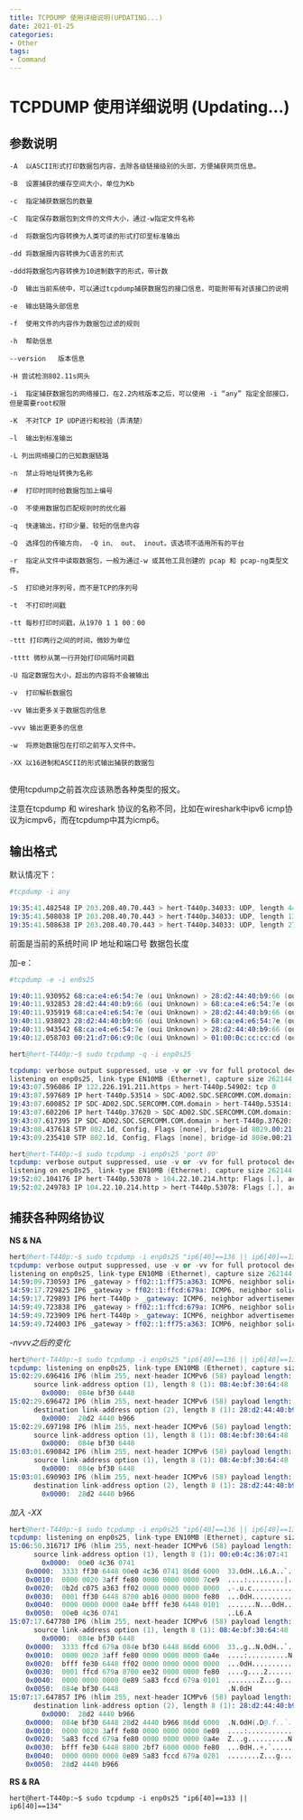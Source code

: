 ```yaml
---
title: TCPDUMP 使用详细说明(UPDATING...)
date: 2021-01-25
categories:
- Other
tags:
- Command
---
```



# TCPDUMP 使用详细说明 (Updating...)


## 参数说明

    -A  以ASCII形式打印数据包内容，去除各级链接级别的头部，方便捕获网页信息。
    
    -B  设置捕获的缓存空间大小，单位为Kb
    
    -c  指定捕获数据包的数量 

    -C  指定保存数据包到文件的文件大小，通过-w指定文件名称

    -d  将数据包内容转换为人类可读的形式打印至标准输出

    -dd 将数据报内容转换为C语言的形式

    -ddd将数据包内容转换为10进制数字的形式，带计数

    -D  输出当前系统中，可以通过tcpdump捕获数据包的接口信息，可能附带有对该接口的说明

    -e  输出链路头部信息

    -f  使用文件的内容作为数据包过滤的规则

    -h  帮助信息

    --version   版本信息
    
    -H 尝试检测802.11s网头

    -i  指定捕获数据包的网络接口，在2.2内核版本之后，可以使用 -i “any” 指定全部接口，但是需要root权限

    -K  不对TCP IP UDP进行和校验（弄清楚）

    -l  输出到标准输出

    -L 列出网络接口的已知数据链路

    -n  禁止将地址转换为名称

    -#  打印时同时给数据包加上编号

    -O  不使用数据包匹配规则时的优化器

    -q  快速输出，打印少量、较短的信息内容

    -Q  选择包的传输方向， -Q in、 out、 inout。该选项不适用所有的平台

    -r  指定从文件中读取数据包，一般为通过-w 或其他工具创建的 pcap 和 pcap-ng类型文件。

    -S  打印绝对序列号，而不是TCP的序列号

    -t  不打印时间戳

    -tt 每秒打印时间戳，从1970 1 1 00：00

    -ttt 打印两行之间的时间，微妙为单位

    -tttt 微秒从第一行开始打印间隔时间戳

    -U 指定数据包大小，超出的内容将不会被输出

    -v  打印解析数据包

    -vv 输出更多关于数据包的信息

    -vvv 输出更更多的信息

    -w  将原始数据包在打印之前写入文件中。

    -XX 以16进制和ASCII的形式输出捕获的数据包   


## 

使用tcpdump之前首次应该熟悉各种类型的报文。

注意在tcpdump 和 wireshark 协议的名称不同，比如在wireshark中ipv6 icmp协议为icmpv6，而在tcpdump中其为icmp6。


## 输出格式

默认情况下：
```s
#tcpdump -i any 

19:35:41.482548 IP 203.208.40.70.443 > hert-T440p.34033: UDP, length 44
19:35:41.508038 IP 203.208.40.70.443 > hert-T440p.34033: UDP, length 1350
19:35:41.508638 IP 203.208.40.70.443 > hert-T440p.34033: UDP, length 27
```
前面是当前的系统时间
IP
地址和端口号
数据包长度


加-e：
```s
#tcpdump -e -i en0s25

19:40:11.930952 68:ca:e4:e6:54:7e (oui Unknown) > 28:d2:44:40:b9:66 (oui Unknown), ethertype IPv4 (0x0800), length 88: SDC-AD02.SDC.SERCOMM.COM.domain > hert-T440p.55314: 46953 NXDomain 0/0/0 (46)
19:40:11.932853 28:d2:44:40:b9:66 (oui Unknown) > 68:ca:e4:e6:54:7e (oui Unknown), ethertype IPv4 (0x0800), length 87: hert-T440p.38396 > SDC-AD02.SDC.SERCOMM.COM.domain: 55160+ PTR? 206.142.21.172.in-addr.arpa. (45)
19:40:11.935919 68:ca:e4:e6:54:7e (oui Unknown) > 28:d2:44:40:b9:66 (oui Unknown), ethertype IPv4 (0x0800), length 87: SDC-AD02.SDC.SERCOMM.COM.domain > hert-T440p.38396: 55160 NXDomain 0/0/0 (45)
19:40:11.938023 28:d2:44:40:b9:66 (oui Unknown) > 68:ca:e4:e6:54:7e (oui Unknown), ethertype IPv4 (0x0800), length 86: hert-T440p.35926 > SDC-AD02.SDC.SERCOMM.COM.domain: 48192+ PTR? 21.142.21.172.in-addr.arpa. (44)
19:40:11.943542 68:ca:e4:e6:54:7e (oui Unknown) > 28:d2:44:40:b9:66 (oui Unknown), ethertype IPv4 (0x0800), length 86: SDC-AD02.SDC.SERCOMM.COM.domain > hert-T440p.35926: 48192 NXDomain 0/0/0 (44)
19:40:12.058703 00:21:d7:06:c9:0c (oui Unknown) > 01:00:0c:cc:cc:cd (oui Unknown), ethertype 802.1Q (0x8100), length 68: vlan 41, p 7, LLC, dsap SNAP (0xaa) Individual, ssap SNAP (0xaa) Command, ctrl 0x03: oui Cisco (0x00000c), pid PVST (0x010b), length 42: STP 802.1d, Config, Flags [none], bridge-id 8029.00:21:d7:06:c9:00.800c, length 42

```

```s
hert@hert-T440p:~$ sudo tcpdump -q -i enp0s25

tcpdump: verbose output suppressed, use -v or -vv for full protocol decode
listening on enp0s25, link-type EN10MB (Ethernet), capture size 262144 bytes
19:43:07.596086 IP 122.226.191.211.https > hert-T440p.54902: tcp 0
19:43:07.597689 IP hert-T440p.53514 > SDC-AD02.SDC.SERCOMM.COM.domain: UDP, length 44
19:43:07.600852 IP SDC-AD02.SDC.SERCOMM.COM.domain > hert-T440p.53514: UDP, length 44
19:43:07.602206 IP hert-T440p.37620 > SDC-AD02.SDC.SERCOMM.COM.domain: UDP, length 46
19:43:07.617395 IP SDC-AD02.SDC.SERCOMM.COM.domain > hert-T440p.37620: UDP, length 46
19:43:08.437618 STP 802.1d, Config, Flags [none], bridge-id 8029.00:21:d7:06:c9:00.800c, length 42
19:43:09.235410 STP 802.1d, Config, Flags [none], bridge-id 808e.00:21:d7:06:c9:00.800c, length 42
```

```s
hert@hert-T440p:~$ sudo tcpdump -i enp0s25 'port 80'
tcpdump: verbose output suppressed, use -v or -vv for full protocol decode
listening on enp0s25, link-type EN10MB (Ethernet), capture size 262144 bytes
19:52:02.104176 IP hert-T440p.53078 > 104.22.10.214.http: Flags [.], ack 2111015245, win 501, length 0
19:52:02.249783 IP 104.22.10.214.http > hert-T440p.53078: Flags [.], ack 1, win 66, length 0
```

## 捕获各种网络协议

**NS & NA**
```s
hert@hert-T440p:~$ sudo tcpdump -i enp0s25 "ip6[40]==136 || ip6[40]==135"
tcpdump: verbose output suppressed, use -v or -vv for full protocol decode
listening on enp0s25, link-type EN10MB (Ethernet), capture size 262144 bytes
14:59:09.730593 IP6 _gateway > ff02::1:ff75:a363: ICMP6, neighbor solicitation, who has fe80::7ce9:b2d:c075:a363, length 32
14:59:17.729825 IP6 _gateway > ff02::1:ffcd:679a: ICMP6, neighbor solicitation, who has hert-T440p, length 32
14:59:17.729893 IP6 hert-T440p > _gateway: ICMP6, neighbor advertisement, tgt is hert-T440p, length 32
14:59:49.723838 IP6 _gateway > ff02::1:ffcd:679a: ICMP6, neighbor solicitation, who has hert-T440p, length 32
14:59:49.723909 IP6 hert-T440p > _gateway: ICMP6, neighbor advertisement, tgt is hert-T440p, length 32
14:59:49.724003 IP6 _gateway > ff02::1:ff75:a363: ICMP6, neighbor solicitation, who has fe80::7ce9:b2d:c075:a363, length 32
```

_-nvvv之后的变化_

```s
hert@hert-T440p:~$ sudo tcpdump -i enp0s25 "ip6[40]==136 || ip6[40]==135" -nvvv
tcpdump: listening on enp0s25, link-type EN10MB (Ethernet), capture size 262144 bytes
15:02:29.696416 IP6 (hlim 255, next-header ICMPv6 (58) payload length: 32) fe80::a4e:bfff:fe30:6448 > ff02::1:ffcd:679a: [icmp6 sum ok] ICMP6, neighbor solicitation, length 32, who has fe80::e89:5a83:fccd:679a
	  source link-address option (1), length 8 (1): 08:4e:bf:30:64:48
	    0x0000:  084e bf30 6448
15:02:29.696472 IP6 (hlim 255, next-header ICMPv6 (58) payload length: 32) fe80::e89:5a83:fccd:679a > fe80::a4e:bfff:fe30:6448: [icmp6 sum ok] ICMP6, neighbor advertisement, length 32, tgt is fe80::e89:5a83:fccd:679a, Flags [solicited, override]
	  destination link-address option (2), length 8 (1): 28:d2:44:40:b9:66
	    0x0000:  28d2 4440 b966
15:02:29.697198 IP6 (hlim 255, next-header ICMPv6 (58) payload length: 32) fe80::a4e:bfff:fe30:6448 > ff02::1:ff75:a363: [icmp6 sum ok] ICMP6, neighbor solicitation, length 32, who has fe80::7ce9:b2d:c075:a363
	  source link-address option (1), length 8 (1): 08:4e:bf:30:64:48
	    0x0000:  084e bf30 6448
15:03:01.690842 IP6 (hlim 255, next-header ICMPv6 (58) payload length: 32) fe80::a4e:bfff:fe30:6448 > ff02::1:ffcd:679a: [icmp6 sum ok] ICMP6, neighbor solicitation, length 32, who has fe80::e89:5a83:fccd:679a
	  source link-address option (1), length 8 (1): 08:4e:bf:30:64:48
	    0x0000:  084e bf30 6448
15:03:01.690903 IP6 (hlim 255, next-header ICMPv6 (58) payload length: 32) fe80::e89:5a83:fccd:679a > fe80::a4e:bfff:fe30:6448: [icmp6 sum ok] ICMP6, neighbor advertisement, length 32, tgt is fe80::e89:5a83:fccd:679a, Flags [solicited, override]
	  destination link-address option (2), length 8 (1): 28:d2:44:40:b9:66
	    0x0000:  28d2 4440 b966
```

_加入 -XX_ 

```s
hert@hert-T440p:~$ sudo tcpdump -i enp0s25 "ip6[40]==136 || ip6[40]==135" -XX -nvvv
tcpdump: listening on enp0s25, link-type EN10MB (Ethernet), capture size 262144 bytes
15:06:50.316717 IP6 (hlim 255, next-header ICMPv6 (58) payload length: 32) fe80::7ce9:b2d:c075:a363 > ff02::1:ff30:6448: [icmp6 sum ok] ICMP6, neighbor solicitation, length 32, who has fe80::a4e:bfff:fe30:6448
	  source link-address option (1), length 8 (1): 00:e0:4c:36:07:41
	    0x0000:  00e0 4c36 0741
	0x0000:  3333 ff30 6448 00e0 4c36 0741 86dd 6000  33.0dH..L6.A..`.
	0x0010:  0000 0020 3aff fe80 0000 0000 0000 7ce9  ....:.........|.
	0x0020:  0b2d c075 a363 ff02 0000 0000 0000 0000  .-.u.c..........
	0x0030:  0001 ff30 6448 8700 ab16 0000 0000 fe80  ...0dH..........
	0x0040:  0000 0000 0000 0a4e bfff fe30 6448 0101  .......N...0dH..
	0x0050:  00e0 4c36 0741                           ..L6.A
15:07:17.647780 IP6 (hlim 255, next-header ICMPv6 (58) payload length: 32) fe80::a4e:bfff:fe30:6448 > ff02::1:ffcd:679a: [icmp6 sum ok] ICMP6, neighbor solicitation, length 32, who has fe80::e89:5a83:fccd:679a
	  source link-address option (1), length 8 (1): 08:4e:bf:30:64:48
	    0x0000:  084e bf30 6448
	0x0000:  3333 ffcd 679a 084e bf30 6448 86dd 6000  33..g..N.0dH..`.
	0x0010:  0000 0020 3aff fe80 0000 0000 0000 0a4e  ....:..........N
	0x0020:  bfff fe30 6448 ff02 0000 0000 0000 0000  ...0dH..........
	0x0030:  0001 ffcd 679a 8700 ee32 0000 0000 fe80  ....g....2......
	0x0040:  0000 0000 0000 0e89 5a83 fccd 679a 0101  ........Z...g...
	0x0050:  084e bf30 6448                           .N.0dH
15:07:17.647857 IP6 (hlim 255, next-header ICMPv6 (58) payload length: 32) fe80::e89:5a83:fccd:679a > fe80::a4e:bfff:fe30:6448: [icmp6 sum ok] ICMP6, neighbor advertisement, length 32, tgt is fe80::e89:5a83:fccd:679a, Flags [solicited, override]
	  destination link-address option (2), length 8 (1): 28:d2:44:40:b9:66
	    0x0000:  28d2 4440 b966
	0x0000:  084e bf30 6448 28d2 4440 b966 86dd 6000  .N.0dH(.D@.f..`.
	0x0010:  0000 0020 3aff fe80 0000 0000 0000 0e89  ....:...........
	0x0020:  5a83 fccd 679a fe80 0000 0000 0000 0a4e  Z...g..........N
	0x0030:  bfff fe30 6448 8800 2bf7 6000 0000 fe80  ...0dH..+.`.....
	0x0040:  0000 0000 0000 0e89 5a83 fccd 679a 0201  ........Z...g...
	0x0050:  28d2 4440 b966 
```

**RS & RA**

`hert@hert-T440p:~$ sudo tcpdump -i enp0s25 "ip6[40]==133 || ip6[40]==134"`

